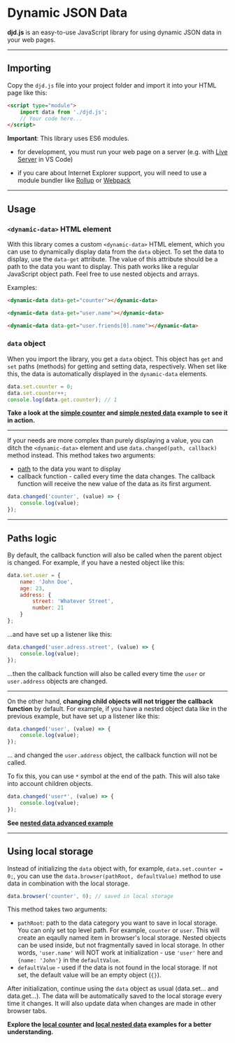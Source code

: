# Dynamic JSON Data
**djd.js** is an easy-to-use JavaScript library for using dynamic JSON data in your web pages.

---

## Importing
Copy the `djd.js` file into your project folder and import it into your HTML page like this:
```html
<script type="module">
    import data from './djd.js';
    // Your code here...
</script>
```
**Important**: This library uses ES6 modules.
- for development, you must run your web page on a server (e.g. with [Live Server](https://marketplace.visualstudio.com/items?itemName=ritwickdey.LiveServer) in VS Code)

- if you care about Internet Explorer support, you will need to use a module bundler like [Rollup](https://rollupjs.org/guide/en/) or [Webpack](https://webpack.js.org/)

---

## Usage
### `<dynamic-data>` HTML element
With this library comes a custom `<dynamic-data>` HTML element, which you can use to dynamically display data from the `data` object. To set the data to display, use the `data-get` attribute. The value of this attribute should be a path to the data you want to display. This path works like a regular JavaScript object path. Feel free to use nested objects and arrays.

Examples:
```html
<dynamic-data data-get="counter"></dynamic-data>
```
```html
<dynamic-data data-get="user.name"></dynamic-data>
```
```html
<dynamic-data data-get="user.friends[0].name"></dynamic-data>
```

### `data` object
When you import the library, you get a `data` object. This object has `get` and `set` paths (methods) for getting and setting data, respectively. When set like this, the data is automatically displayed in the `dynamic-data` elements.
```js
data.set.counter = 0;
data.set.counter++;
console.log(data.get.counter); // 1
```

**Take a look at the [simple counter](https://github.com/dino-prpic/djd.js/blob/master/tests/counter-simple.html) and [simple nested data](https://github.com/dino-prpic/djd.js/blob/master/tests/structured-simple.html) example to see it in action.**

---

If your needs are more complex than purely displaying a value, you can ditch the `<dynamic-data>` element and use `data.changed(path, callback)` method instead. This method takes two arguments:
- [path](#paths-logic) to the data you want to display 
- callback function - called every time the data changes. The callback function will receive the new value of the data as its first argument.
```js
data.changed('counter', (value) => {
    console.log(value);
});
```

---

## Paths logic
By default, the callback function will also be called when the parent object is changed. For example, if you have a nested object like this:
```js
data.set.user = {
    name: 'John Doe',
    age: 23,
    address: {
        street: 'Whatever Street',
        number: 21
    }
};
```
...and have set up a listener like this:
```js
data.changed('user.adress.street', (value) => {
    console.log(value);
});
```
...then the callback function will also be called every time the `user` or `user.address` objects are changed. 

---

On the other hand, **changing child objects will not trigger the callback function** by default. For example, if you have a nested object data like in the previous example, but have set up a listener like this:
```js
data.changed('user', (value) => {
    console.log(value);
});
```
... and changed the `user.address` object, the callback function will not be called.

To fix this, you can use `*` symbol at the end of the path. This will also take into account children objects.
```js
data.changed('user*', (value) => {
    console.log(value);
});
```

**See [nested data advanced example](https://github.com/dino-prpic/djd.js/blob/master/tests/structured-advanced.html)** 

---

## Using local storage
Instead of initializing the `data` object with, for example, `data.set.counter = 0;`, you can use the `data.browser(pathRoot, defaultValue)` method to use data in combination with the local storage. 
```js
data.browser('counter', 0); // saved in local storage
```

This method takes two arguments:
- `pathRoot`: path to the data category you want to save in local storage. You can only set top level path. For example, `counter` or `user`. This will create an eqaully named item in browser's local storage. Nested objects can be used inside, but not fragmentally saved in local storage. In other words, `'user.name'` will NOT work at initialization - use `'user'` here and `{name: 'John'}` in the `defaultValue`.
- `defaultValue` - used if the data is not found in the local storage. If not set, the default value will be an empty object (`{}`).

After initialization, continue using the `data` object as usual (data.set... and data.get...). The data will be automatically saved to the local storage every time it changes. It will also update data when changes are made in other browser tabs.

**Explore the [local counter](https://github.com/dino-prpic/djd.js/blob/master/tests/counter-local.html) and [local nested data](https://github.com/dino-prpic/djd.js/blob/master/tests/structured-local.html) examples for a better understanding.**